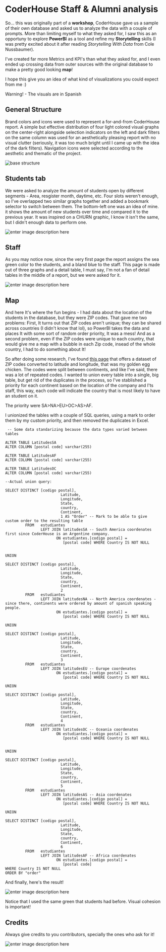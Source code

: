 # CoderHouse Staff & Alumni analysis
So... this was originally part of a **workshop**, CoderHouse gave us a sample of their own database and asked us to analyze the data with a couple of prompts. More than limiting myself to what they asked for, I saw this as an opportuny to explore **PowerBI** as a tool and refine my **Storytelling** skills (I was pretty excited about it after reading *Storytelling With Data* from Cole Nussbaumer).

I've created far more Metrics and KPI's than what they asked for, and I even ended up crossing data from outer sources with the original database to make a pretty good looking **map**! 

I hope this give you an idea of what kind of visualizations you could expect from me :)

Warning! - The visuals are in Spanish

## General Structure
Brand colors and icons were used to represent a for-and-from CoderHouse report. A simple but effective distribution of four light colored visual graphs on the center-right alongside selection indicators on the left and dark filters on the same column was used for an aesthetically pleasing report with no visual clutter (seriously, it was too much bright until I came up with the idea of the dark filters). Navigation icons were selected according to the aesthetic and thematic of the project.

![base structure](Captures/base_screenshot.png)

## Students tab
We were asked to analyze the amount of students open by different segments - Area, resgister month, daytime, etc. Four slots weren't enough, so I've overlapped two similar graphs together and added a bookmark selector to switch between them.
The bottom-left one was an idea of mine. it shows the amount of new students over time and compared it to the previous year. It was inspired on a CHURN graphic, I know it isn't the same, but I didn't enough data to perform one.

![enter image description here](Captures/students_screenshot2.png)

## Staff
As you may notice now, since the very first page the report assigns the sea green color to the students, and a bland blue to the staff. This page is made out of three graphs and a detail table, I must say, I'm not a fan of detail tables in the middle of a report, but we were asked for it.

![enter image description here](Captures/staff_screenshot.png)

## Map
And here It's where the fun begins - I had data about the location of the students in the database, but they were ZIP codes. That gave me two problems: First, It turns out that ZIP codes aren't unique; they can be shared across countries (I didn't know that lol), so PowerBI takes the data and places It with some sort of random order priority, It was a mess! And as a second problem, even if the ZIP codes were unique to each country, that would give me a map with a bubble in each Zip code, insead of the whole country, I had to do something about It!

So after doing some research, I've found [this page](https://www.listendata.com/2020/11/zip-code-to-latitude-and-longitude.html) that offers a dataset of ZIP codes converted to latitude and longitude, that was my golden egg chicken.
The codes were split between continents, and like I've said, there was a lot of repeated codes.
I wanted to union every table into a single, big table, but get rid of the duplicates in the process, so I've stablished a priority for each continent based on the location of the company and I'ts staff, this way, each code will indicate the country that is most likely to have an student on it.

The priority were SA>NA>EU>OC>AS>AF.

I unionized the tables with a couple of SQL queries, using a mark to order them by my custom priority, and then removed the duplicates in Excel.

   

  

     -- Some data standarizing because the data types varied between tables
    
    ALTER TABLE LatitudesSA
    ALTER COLUMN [postal code] varchar(255)
    
    ALTER TABLE LatitudesAF
    ALTER COLUMN [postal code] varchar(255)
    
    ALTER TABLE LatitudesOC
    ALTER COLUMN [postal code] varchar(255)
    
    --Actual union query:
    
    SELECT DISTINCT [codigo postal],
                             Latitude,
    						 Longitude,
    						 State,
    						 country,
    						 Continent, 
    						 1 AS "Order" -- Mark to be able to give custom order to the resulting table
             FROM   estudiantes
                    LEFT JOIN latitudesSA -- South America coordenates first since CoderHouse is an Argentine company.
                           ON estudiantes.[codigo postal] =
                              [postal code] WHERE Country IS NOT NULL
    
    						  
    UNION
    
    SELECT DISTINCT [codigo postal],
                             Latitude,
    						 Longitude,
    						 State,
                             country,
    						 Continent, 
    						 2
             FROM   estudiantes
                    LEFT JOIN latitudesNA -- North America coordenates - since there, continents were ordered by amount of spanish speaking people.
                           ON estudiantes.[codigo postal] =
                              [postal code] WHERE Country IS NOT NULL
    
    UNION
    
    SELECT DISTINCT [codigo postal],
                             Latitude,
    						 Longitude,
    						 State,
                             country,
    						 Continent, 
    						 3
             FROM   estudiantes
                    LEFT JOIN latitudesEU -- Europe coordenates
                           ON estudiantes.[codigo postal] =
                              [postal code] WHERE Country IS NOT NULL
    
    UNION
    
    SELECT DISTINCT [codigo postal],
                             Latitude,
    						 Longitude,
    						 State,
                             country,
    						 Continent, 
    						 4
             FROM   estudiantes
                    LEFT JOIN latitudesOC -- Oceania coordenates
                           ON estudiantes.[codigo postal] =
                              [postal code] WHERE Country IS NOT NULL
    
    
    UNION
    
    SELECT DISTINCT [codigo postal],
                             Latitude,
    						 Longitude,
    						 State,
                             country,
    						 Continent, 
    						 5
             FROM   estudiantes
                    LEFT JOIN latitudesAS -- Asia coordenates
                           ON estudiantes.[codigo postal] =
                              [postal code] WHERE Country IS NOT NULL
    
    UNION
    
    SELECT DISTINCT [codigo postal],
                             Latitude,
    						 Longitude,
    						 State,
                             country,
    						 Continent, 
    						 6
             FROM   estudiantes
                    LEFT JOIN latitudesAF -- Africa coordenates
                           ON estudiantes.[codigo postal] =
                              [postal code]
    WHERE Country IS NOT NULL
    ORDER BY "order" 

And finally, here's the result!

![enter image description here](Captures/map_screenshot.png)

Notice that I used the same green that students had before. Visual cohesion is important!

## Credits
Always give credits to you contributors, specially the ones who ask for it!

![enter image description here](Captures/credits_screenshot.png)
